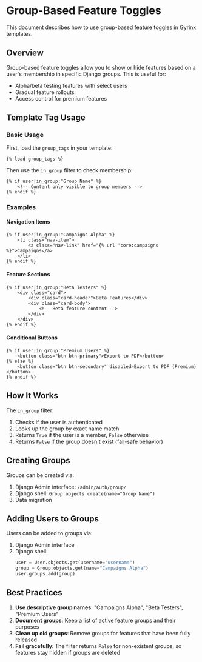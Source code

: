 # Group-Based Feature Toggles

This document describes how to use group-based feature toggles in Gyrinx templates.

## Overview

Group-based feature toggles allow you to show or hide features based on a user's membership in specific Django groups. This is useful for:
- Alpha/beta testing features with select users
- Gradual feature rollouts
- Access control for premium features

## Template Tag Usage

### Basic Usage

First, load the `group_tags` in your template:

```django
{% load group_tags %}
```

Then use the `in_group` filter to check membership:

```django
{% if user|in_group:"Group Name" %}
    <!-- Content only visible to group members -->
{% endif %}
```

### Examples

#### Navigation Items
```django
{% if user|in_group:"Campaigns Alpha" %}
    <li class="nav-item">
        <a class="nav-link" href="{% url 'core:campaigns' %}">Campaigns</a>
    </li>
{% endif %}
```

#### Feature Sections
```django
{% if user|in_group:"Beta Testers" %}
    <div class="card">
        <div class="card-header">Beta Features</div>
        <div class="card-body">
            <!-- Beta feature content -->
        </div>
    </div>
{% endif %}
```

#### Conditional Buttons
```django
{% if user|in_group:"Premium Users" %}
    <button class="btn btn-primary">Export to PDF</button>
{% else %}
    <button class="btn btn-secondary" disabled>Export to PDF (Premium)</button>
{% endif %}
```

## How It Works

The `in_group` filter:
1. Checks if the user is authenticated
2. Looks up the group by exact name match
3. Returns `True` if the user is a member, `False` otherwise
4. Returns `False` if the group doesn't exist (fail-safe behavior)

## Creating Groups

Groups can be created via:
1. Django Admin interface: `/admin/auth/group/`
2. Django shell: `Group.objects.create(name="Group Name")`
3. Data migration

## Adding Users to Groups

Users can be added to groups via:
1. Django Admin interface
2. Django shell:
   ```python
   user = User.objects.get(username="username")
   group = Group.objects.get(name="Campaigns Alpha")
   user.groups.add(group)
   ```

## Best Practices

1. **Use descriptive group names**: "Campaigns Alpha", "Beta Testers", "Premium Users"
2. **Document groups**: Keep a list of active feature groups and their purposes
3. **Clean up old groups**: Remove groups for features that have been fully released
4. **Fail gracefully**: The filter returns `False` for non-existent groups, so features stay hidden if groups are deleted
